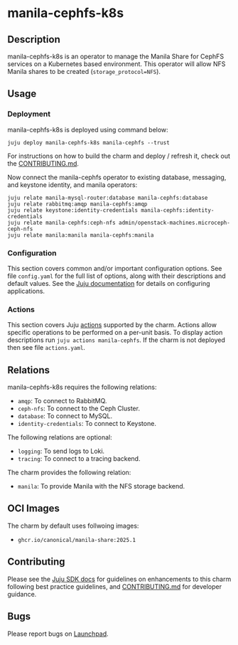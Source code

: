 # manila-cephfs-k8s

## Description

manila-cephfs-k8s is an operator to manage the Manila Share for CephFS services
on a Kubernetes based environment. This operator will allow NFS Manila shares
to be created (`storage_protocol=NFS`).

## Usage

### Deployment

manila-cephfs-k8s is deployed using command below:

    juju deploy manila-cephfs-k8s manila-cephfs --trust

For instructions on how to build the charm and deploy / refresh it, check out
the [CONTRIBUTING.md][contributors-guide].

Now connect the manila-cephfs operator to existing database, messaging, and
keystone identity, and manila operators:

    juju relate manila-mysql-router:database manila-cephfs:database
    juju relate rabbitmq:amqp manila-cephfs:amqp
    juju relate keystone:identity-credentials manila-cephfs:identity-credentials
    juju relate manila-cephfs:ceph-nfs admin/openstack-machines.microceph-ceph-nfs
    juju relate manila:manila manila-cephfs:manila

### Configuration

This section covers common and/or important configuration options. See file
`config.yaml` for the full list of options, along with their descriptions and
default values. See the [Juju documentation][juju-docs-config-apps] for details
on configuring applications.

### Actions

This section covers Juju [actions][juju-docs-actions] supported by the charm.
Actions allow specific operations to be performed on a per-unit basis. To
display action descriptions run `juju actions manila-cephfs`. If the charm is
not deployed then see file `actions.yaml`.

## Relations

manila-cephfs-k8s requires the following relations:

- `amqp`: To connect to RabbitMQ.
- `ceph-nfs`: To connect to the Ceph Cluster.
- `database`: To connect to MySQL.
- `identity-credentials`: To connect to Keystone.

The following relations are optional:

- `logging`: To send logs to Loki.
- `tracing`: To connect to a tracing backend.

The charm provides the following relation:

- `manila`: To provide Manila with the NFS storage backend.

## OCI Images

The charm by default uses follwoing images:

- `ghcr.io/canonical/manila-share:2025.1`

## Contributing

Please see the [Juju SDK docs](https://juju.is/docs/sdk) for guidelines
on enhancements to this charm following best practice guidelines, and
[CONTRIBUTING.md][contributors-guide] for developer guidance.

## Bugs

Please report bugs on [Launchpad][lp-bugs-charm-manila-k8s].

<!-- LINKS -->

[contributors-guide]: https://opendev.org/openstack/sunbeam-charms/src/branch/main/charms/manila-cephfs-k8s/CONTRIBUTING.md
[juju-docs-actions]: https://jaas.ai/docs/actions
[juju-docs-config-apps]: https://documentation.ubuntu.com/juju/3.6/reference/configuration/#application-configuration
[lp-bugs-charm-manila-k8s]: https://bugs.launchpad.net/sunbeam-charms/+filebug
